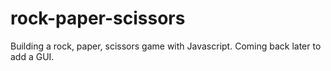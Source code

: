 # rock-paper-scissors

Building a rock, paper, scissors game with Javascript. Coming back later to add a GUI.